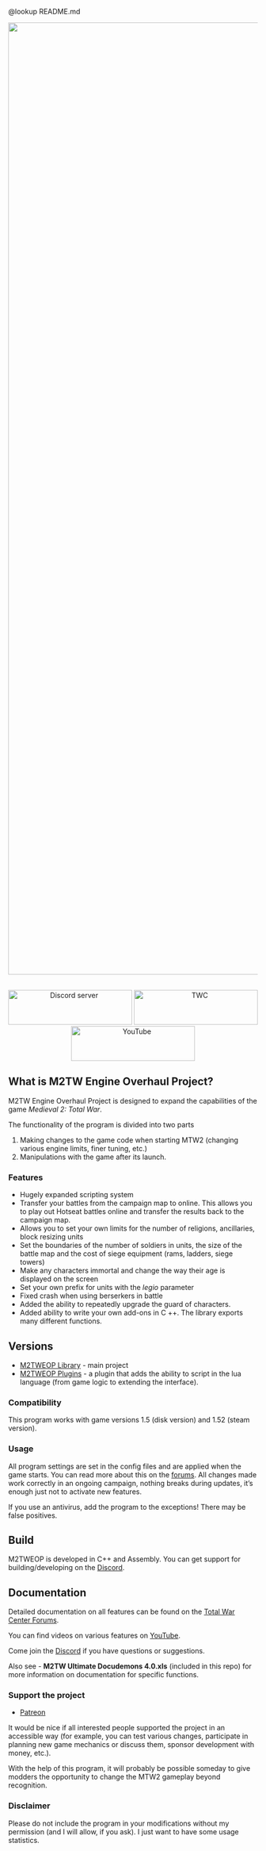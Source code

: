 @lookup README.md
<div align="center">
    <a href="https://www.twcenter.net/forums/forumdisplay.php?2296-M2TW-Engine-Overhaul-Project"><img src="https://cdn.discordapp.com/attachments/744306199075225627/819869043866468382/unknown.png" width="1920" alt="EOP" /></a>
    <br>
    <br>
  <p>
    <a href="https://discord.gg/AfFNeQhf"><img src="https://i.imgur.com/lWD9kdU.png" alt="Discord server" width="250" height="70"></a>
    <a href="https://www.twcenter.net/forums/forumdisplay.php?2296-M2TW-Engine-Overhaul-Project"><img src="https://i.imgur.com/rvo91ZR.png" alt="TWC" width="250" height="70"/></a>
    <a href="https://www.youtube.com/channel/UCMyHomaKeeGR4ZPGrBo9dYw"><img src="https://i.imgur.com/iwypXWd.png" alt="YouTube" width="250" height="70"/></a>
  </p>
</div>

## What is M2TW Engine Overhaul Project?

M2TW Engine Overhaul Project is designed to expand the capabilities of the game *Medieval 2: Total War*.

The functionality of the program is divided into two parts

1. Making changes to the game code when starting MTW2 (changing various engine limits, finer tuning, etc.)
2. Manipulations with the game after its launch.



### Features

* Hugely expanded scripting system
* Transfer your battles from the campaign map to online. This allows you to play out Hotseat battles online and transfer the results back to the campaign map.
* Allows you to set your own limits for the number of religions, ancillaries, block resizing units
* Set the boundaries of the number of soldiers in units, the size of the battle map and the cost of siege equipment (rams, ladders, siege towers)
* Make any characters immortal and change the way their age is displayed on the screen
* Set your own prefix for units with the *legio* parameter
* Fixed crash when using berserkers in battle
* Added the ability to repeatedly upgrade the guard of characters.
* Added ability to write your own add-ons in C ++. The library exports many different functions.

## Versions
* [M2TWEOP Library](https://github.com/youneuoy/M2TWEOP-library) - main project
* [M2TWEOP Plugins](https://github.com/youneuoy/M2TWEOP-luaPlugin) - a plugin that adds the ability to script in the lua language (from game logic to extending the interface).

### Compatibility

This program works with game versions 1.5 (disk version) and 1.52 (steam version).

### Usage

All program settings are set in the config files and are applied when the game starts. You can read more about this on the [forums](https://www.twcenter.net/forums/showthread.php?803575-Download-links-important-information-and-instructions-for-the-program-in-pictures).
All changes made work correctly in an ongoing campaign, nothing breaks during updates, it’s enough just not to activate new features.

If you use an antivirus, add the program to the exceptions! There may be false positives.

## Build
M2TWEOP is developed in C++ and Assembly. You can get support for building/developing on the [Discord](https://discord.gg/AfFNeQhf).

## Documentation
Detailed documentation on all features can be found on the [Total War Center Forums](https://www.twcenter.net/forums/showthread.php?803575-Download-links-important-information-and-instructions-for-the-program-in-pictures).

You can find videos on various features on [YouTube](https://www.youtube.com/channel/UCMyHomaKeeGR4ZPGrBo9dYw).

Come join the [Discord](https://discord.gg/AfFNeQhf) if you have questions or suggestions.

Also see - **M2TW Ultimate Docudemons 4.0.xls** (included in this repo) for more information on documentation for specific functions.

### Support the project

* [Patreon](https://www.patreon.com/m2tweop)

It would be nice if all interested people supported the project in an accessible way (for example, you can test various changes, participate in planning new game mechanics or discuss them, sponsor development with money, etc.).

With the help of this program, it will probably be possible someday to give modders the opportunity to change the MTW2 gameplay beyond recognition.


### Disclaimer

Please do not include the program in your modifications without my permission (and I will allow, if you ask). I just want to have some usage statistics.
